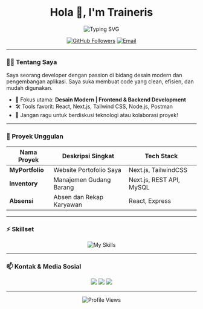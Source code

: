 <!-- Profil README - Traineris -->

<h1 align="center">Hola 👋, I'm Traineris</h1>
<p align="center">
  <img src="https://readme-typing-svg.demolab.com?font=Fira+Code&duration=2000&pause=1000&center=true&vCenter=true&width=435&lines=Great+Developer;Love+to+Learn+%26+Code;Problem+Solver"alt="Typing SVG" />
</p>

<p align="center">
  <a href="https://github.com/Traineris"><img src="https://img.shields.io/github/followers/Traineris?label=Follow&style=social" alt="GitHub Followers"></a>
  <a href="mailto:maulanakhalilgbrn@gmail.com"><img src="https://img.shields.io/badge/Email-Contact-blue?style=flat-square&logo=gmail" alt="Email"></a>
</p>

---

### 👨‍💻 Tentang Saya
Saya seorang developer dengan passion di bidang desain modern dan pengembangan aplikasi. Saya suka membuat code yang clean, efisien, dan mudah digunakan.

- 🚀 Fokus utama: **Desain Modern | Frontend & Backend Development**
- 🛠️ Tools favorit: React, Next.js, Tailwind CSS, Node.js, Postman
- 💬 Jangan ragu untuk berdiskusi teknologi atau kolaborasi proyek!

---

### 🚀 Proyek Unggulan

| Nama Proyek      | Deskripsi Singkat        | Tech Stack     |
|------------------|-------------------------|----------------|
| **MyPortfolio**  | Website Portofolio Saya | Next.js, TailwindCSS |
| **Inventory**    | Manajemen Gudang Barang | Next.js, REST API, MySQL |
| **Absensi**      | Absen dan Rekap Karyawan| React, Express  |

---

### ⚡ Skillset

<p align="center">
  <img src="https://skillicons.dev/icons?i=react,express,nextjs,tailwind,nodejs,js,ts,postman,git" alt="My Skills" />
</p>

---

### 📫 Kontak & Media Sosial

<p align="center">
  <a href="mailto:maulanakhalilgbrn@gmail.com"><img src="https://img.shields.io/badge/Email-YourEmail-blue?style=flat-square&logo=gmail" /></a>
  <a href="https://www.linkedin.com/in/maulana-khalil-gibran-908695226/"><img src="https://img.shields.io/badge/LinkedIn-Profile-blue?style=flat-square&logo=linkedin" /></a>
  <a href="081275112737"><img src="https://img.shields.io/badge/Twitter-@yourtwitter-1da1f2?style=flat-square&logo=whatsapp" /></a>
</p>

---

<p align="center">
  <img src="https://komarev.com/ghpvc/?username=Traineris&color=blue" alt="Profile Views"/>
</p>
